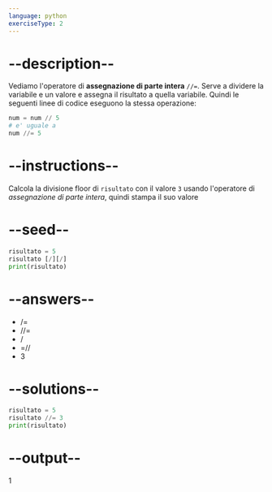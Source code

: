 ```yaml
---
language: python
exerciseType: 2
---
```


# --description--

Vediamo l'operatore di **assegnazione di parte intera** `//=`.
Serve a dividere la variabile e un valore e assegna il risultato a quella variabile.
Quindi le seguenti linee di codice eseguono la stessa operazione:
```python
num = num // 5
# e' uguale a
num //= 5
```

# --instructions--

Calcola la divisione floor di `risultato` con il valore `3` usando l'operatore di *assegnazione di parte intera*, quindi stampa il suo valore

# --seed--

```python
risultato = 5
risultato [/][/]
print(risultato)
```

# --answers--

- /= 
- //= 
- / 
- =// 
- 3

# --solutions--

```python
risultato = 5
risultato //= 3
print(risultato)
```

# --output--

1

